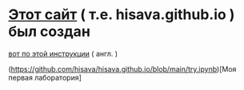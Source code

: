 # [Этот сайт][hisava.github.io] ( т.е. hisava.github.io ) был создан

[вот по этой инструкции][bill-gist] ( англ. )

[hisava.github.io]: https://hisava.github.io 'hisava.github.io'

[bill-gist]:   https://gist.github.com/BillRaymond/db761d6b53dc4a237b095819d33c7332

(https://github.com/hisava/hisava.github.io/blob/main/try.ipynb)[Моя первая лаборатория]
